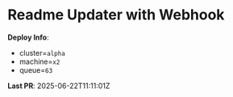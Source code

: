 # Readme Updater with Webhook

**Deploy Info**:
- cluster=`alpha`
- machine=`x2`
- queue=`63`

**Last PR**: 2025-06-22T11:11:01Z
